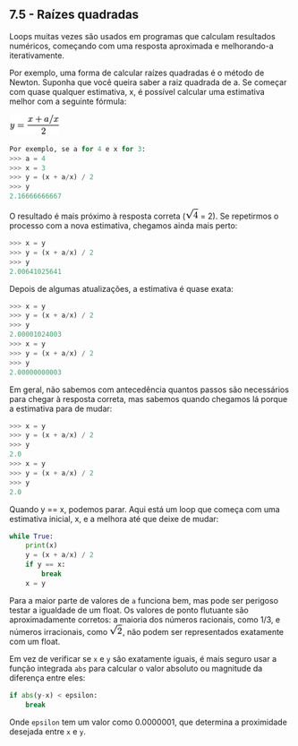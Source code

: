## 7.5 - Raízes quadradas

Loops muitas vezes são usados em programas que calculam resultados numéricos, começando com uma resposta aproximada e melhorando-a iterativamente.

Por exemplo, uma forma de calcular raízes quadradas é o método de Newton. Suponha que você queira saber a raiz quadrada de a. Se começar com quase qualquer estimativa, x, é possível calcular uma estimativa melhor com a seguinte fórmula:

![Fórmula – Raiz quadrada pelo método de Newton.](fig/p79f1.png)

```python
Por exemplo, se a for 4 e x for 3:
>>> a = 4
>>> x = 3
>>> y = (x + a/x) / 2
>>> y
2.16666666667
```
O resultado é mais próximo à resposta correta (![Fórmula – Raiz quadrada de 4.](fig/p79f2.png) = 2). Se repetirmos o processo com a nova estimativa, chegamos ainda mais perto:

```python
>>> x = y
>>> y = (x + a/x) / 2
>>> y
2.00641025641
```
Depois de algumas atualizações, a estimativa é quase exata:

```python
>>> x = y
>>> y = (x + a/x) / 2
>>> y
2.00001024003
>>> x = y
>>> y = (x + a/x) / 2
>>> y
2.00000000003
```

Em geral, não sabemos com antecedência quantos passos são necessários para chegar à resposta correta, mas sabemos quando chegamos lá porque a estimativa para de mudar:

```python
>>> x = y
>>> y = (x + a/x) / 2
>>> y
2.0
>>> x = y
>>> y = (x + a/x) / 2
>>> y
2.0
```
Quando y == x, podemos parar. Aqui está um loop que começa com uma estimativa inicial, x, e a melhora até que deixe de mudar:

```python
while True:
    print(x)
    y = (x + a/x) / 2
    if y == x:
        break
    x = y
```

Para a maior parte de valores de `a` funciona bem, mas pode ser perigoso testar a igualdade de um float. Os valores de ponto flutuante são aproximadamente corretos: a maioria dos números racionais, como 1/3, e números irracionais, como ![Fórmula – Raiz quadrada de 2.](fig/p80f1.png), não podem ser representados exatamente com um float.

Em vez de verificar se `x` e `y` são exatamente iguais, é mais seguro usar a função integrada `abs` para calcular o valor absoluto ou magnitude da diferença entre eles:

```python
if abs(y-x) < epsilon:
    break
```

Onde `epsilon` tem um valor como 0.0000001, que determina a proximidade desejada entre `x` e `y`.

